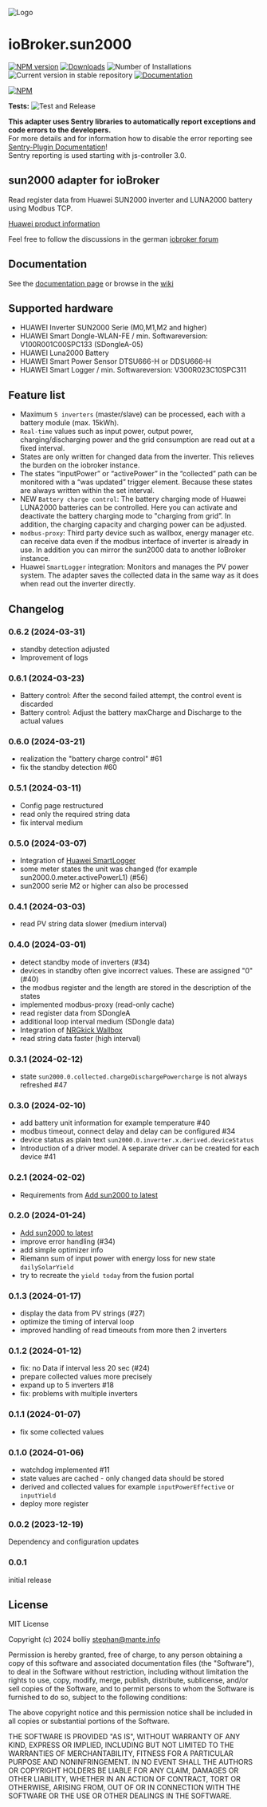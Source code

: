 ![Logo](admin/sun2000.png)
# ioBroker.sun2000

[![NPM version](https://img.shields.io/npm/v/iobroker.sun2000.svg)](https://www.npmjs.com/package/iobroker.sun2000)
[![Downloads](https://img.shields.io/npm/dm/iobroker.sun2000.svg)](https://www.npmjs.com/package/iobroker.sun2000)
![Number of Installations](https://iobroker.live/badges/sun2000-installed.svg)
![Current version in stable repository](https://iobroker.live/badges/sun2000-stable.svg)
[![Documentation](https://img.shields.io/badge/Documentation-2D963D?logo=read-the-docs&logoColor=white)](./docs/README.md)

[![NPM](https://nodei.co/npm/iobroker.sun2000.png?downloads=true)](https://nodei.co/npm/iobroker.sun2000/)

**Tests:** ![Test and Release](https://github.com/bolliy/ioBroker.sun2000/workflows/Test%20and%20Release/badge.svg)

**This adapter uses Sentry libraries to automatically report exceptions and code errors to the developers.**\
For more details and for information how to disable the error reporting see [Sentry-Plugin Documentation](https://github.com/ioBroker/plugin-sentry#plugin-sentry)!\
Sentry reporting is used starting with js-controller 3.0.

## sun2000 adapter for ioBroker

Read register data from Huawei SUN2000 inverter and LUNA2000 battery using Modbus TCP. 

[Huawei product information](https://solar.huawei.com/en/professionals/all-products?residential-smart-pv)

Feel free to follow the discussions in the german [iobroker forum](https://forum.iobroker.net/topic/71768/test-adapter-sun2000-v0-1-x-huawei-wechselrichter)

## Documentation

See the [documentation page](./docs/README.md) or 
browse in the [wiki](https://github.com/bolliy/ioBroker.sun2000/wiki) 

## Supported hardware

* HUAWEI Inverter SUN2000 Serie (M0,M1,M2 and higher) 
* HUAWEI Smart Dongle-WLAN-FE / min. Softwareversion: V100R001C00SPC133 (SDongleA-05)
* HUAWEI Luna2000 Battery
* HUAWEI Smart Power Sensor DTSU666-H or DDSU666-H
* HUAWEI Smart Logger / min. Softwareversion: V300R023C10SPC311

## Feature list

* Maximum `5 inverters` (master/slave) can be processed, each with a battery module (max. 15kWh).
* `Real-time` values such as input power, output power, charging/discharging power and the grid consumption are read out at a fixed interval. 
* States are only written for changed data from the inverter. This relieves the burden on the iobroker instance.
* The states “inputPower” or “activePower” in the “collected” path can be monitored with a “was updated” trigger element. Because these states are always written within the set interval.
* NEW `Battery charge control`: The battery charging mode of Huawei LUNA2000 batteries can be controlled. Here you can activate and deactivate the battery charging mode to "charging from grid”. In addition, the charging capacity and charging power can be adjusted.
* `modbus-proxy`: Third party device such as wallbox, energy manager etc. can receive data even if the modbus interface of inverter is already in use. In addition you can mirror the sun2000 data to another IoBroker instance.
* Huawei `SmartLogger` integration: Monitors and manages the PV power system. The adapter saves the collected data in the same way as it does when read out the inverter directly.

## Changelog

<!--
	Placeholder for the next version (at the beginning of the line):
	### **WORK IN PROGRESS**
-->
### 0.6.2 (2024-03-31)
* standby detection adjusted
* Improvement of logs

### 0.6.1 (2024-03-23)
* Battery control: After the second failed attempt, the control event is discarded
* Battery control: Adjust the battery maxCharge and Discharge to the actual values

### 0.6.0 (2024-03-21)
* realization the "battery charge control" #61
* fix the standby detection #60

### 0.5.1 (2024-03-11)
* Config page restructured
* read only the required string data
* fix interval medium

### 0.5.0 (2024-03-07)
* Integration of [Huawei SmartLogger](https://support.huawei.com/enterprise/de/doc/EDOC1100130069/d8a00460)
* some meter states the unit was changed (for example sun2000.0.meter.activePowerL1) (#56)
* sun2000 serie M2 or higher can also be processed

### 0.4.1 (2024-03-03)
* read PV string data slower (medium interval)

### 0.4.0 (2024-03-01)
* detect standby mode of inverters (#34)
* devices in standby often give incorrect values. These are assigned "0" (#40)
* the modbus register and the length are stored in the description of the states
* implemented modbus-proxy (read-only cache)
* read register data from SDongleA 
* additional loop interval medium (SDongle data)
* Integration of [NRGkick Wallbox](https://www.nrgkick.com)
* read string data faster (high interval)

### 0.3.1 (2024-02-12)
* state `sun2000.0.collected.chargeDischargePowercharge` is not always refreshed #47

### 0.3.0 (2024-02-10)
* add battery unit information for example temperature #40
* modbus timeout, connect delay and delay can be configured #34
* device status as plain text `sun2000.0.inverter.x.derived.deviceStatus`
* Introduction of a driver model. A separate driver can be created for each device #41

### 0.2.1 (2024-02-02)
* Requirements from [Add sun2000 to latest](https://github.com/ioBroker/ioBroker.repositories/pull/3219)

### 0.2.0 (2024-01-24)
* [Add sun2000 to latest](https://github.com/ioBroker/ioBroker.repositories/pull/3219)
* improve error handling (#34)
* add simple optimizer info 
* Riemann sum of input power with energy loss for new state `dailySolarYield`
* try to recreate the `yield today` from the fusion portal

### 0.1.3 (2024-01-17)
* display the data from PV strings (#27)
* optimize the timing of interval loop
* improved handling of read timeouts from more then 2 inverters

### 0.1.2 (2024-01-12)
* fix: no Data if interval less 20 sec (#24)
* prepare collected values more precisely
* expand up to 5 inverters #18
* fix: problems with multiple inverters

### 0.1.1 (2024-01-07)
* fix some collected values

### 0.1.0 (2024-01-06)
* watchdog implemented #11
* state values are cached - only changed data should be stored 
* derived and collected values for example `inputPowerEffective` or `inputYield`
* deploy more register

### 0.0.2 (2023-12-19)
Dependency and configuration updates

### 0.0.1 
initial release

## License
MIT License

Copyright (c) 2024 bolliy <stephan@mante.info>

Permission is hereby granted, free of charge, to any person obtaining a copy
of this software and associated documentation files (the "Software"), to deal
in the Software without restriction, including without limitation the rights
to use, copy, modify, merge, publish, distribute, sublicense, and/or sell
copies of the Software, and to permit persons to whom the Software is
furnished to do so, subject to the following conditions:

The above copyright notice and this permission notice shall be included in all
copies or substantial portions of the Software.

THE SOFTWARE IS PROVIDED "AS IS", WITHOUT WARRANTY OF ANY KIND, EXPRESS OR
IMPLIED, INCLUDING BUT NOT LIMITED TO THE WARRANTIES OF MERCHANTABILITY,
FITNESS FOR A PARTICULAR PURPOSE AND NONINFRINGEMENT. IN NO EVENT SHALL THE
AUTHORS OR COPYRIGHT HOLDERS BE LIABLE FOR ANY CLAIM, DAMAGES OR OTHER
LIABILITY, WHETHER IN AN ACTION OF CONTRACT, TORT OR OTHERWISE, ARISING FROM,
OUT OF OR IN CONNECTION WITH THE SOFTWARE OR THE USE OR OTHER DEALINGS IN THE
SOFTWARE.